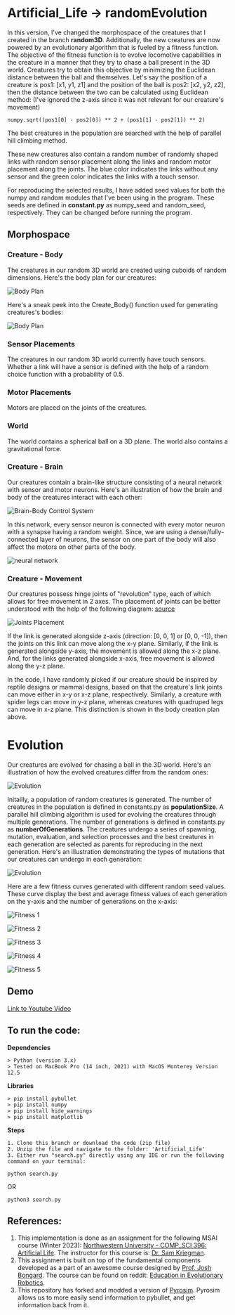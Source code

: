 # Artificial_Life -> randomEvolution

In this version, I've changed the morphospace of the creatures that I created in the branch **random3D**. Additionally, the new creatures are now powered by an evolutionary algorithm that is fueled by a fitness function. The objective of the fitness function is to evolve locomotive capabilities in the creature in a manner that they try to chase a ball present in the 3D world. Creatures try to obtain this objective by minimizing the Euclidean distance between the ball and themselves. Let's say the position of a creature is pos1: [x1, y1, z1] and the position of the ball is pos2: [x2, y2, z2], then the distance between the two can be calculated using Euclidean method: (I've ignored the z-axis since it was not relevant for our creature's movement)

```
numpy.sqrt((pos1[0] - pos2[0]) ** 2 + (pos1[1] - pos2[1]) ** 2)
```

The best creatures in the population are searched with the help of parallel hill climbing method.

These new creatures also contain a random number of randomly shaped links with random sensor placement along the links and random motor placement along the joints. The blue color indicates the links without any sensor and the green color indicates the links with a touch sensor.

For reproducing the selected results, I have added seed values for both the numpy and random modules that I've been using in the program. These seeds are defined in **constant.py** as numpy_seed and random_seed, respectively. They can be changed before running the program.


## Morphospace


### Creature - Body

The creatures in our random 3D world are created using cuboids of random dimensions. Here's the body plan for our creatures:

![Body Plan](https://github.com/vTheWise/Artificial_Life/blob/randomEvolution/Diagrams/Body_Plan.jpg?raw=true)

Here's a sneak peek into the Create_Body() function used for generating creatures's bodies:

![Body Plan](https://github.com/vTheWise/Artificial_Life/blob/randomEvolution/Diagrams/Body_Creation_Plan.png?raw=true)


### Sensor Placements

The creatures in our random 3D world currently have touch sensors. Whether a link will have a sensor is defined with the help of a random choice function with a probability of 0.5. 


### Motor Placements

Motors are placed on the joints of the creatures.


### World

The world contains a spherical ball on a 3D plane. The world also contains a gravitational force.


### Creature - Brain

Our creatures contain a brain-like structure consisting of a neural network with sensor and motor neurons. Here's an illustration of how the brain and body of the creatures interact with each other:


![Brain-Body Control System](https://github.com/vTheWise/Artificial_Life/blob/randomEvolution/Diagrams/Control_System.jpg?raw=true)


In this network, every sensor neuron is connected with every motor neuron with a synapse having a random weight. Since, we are using a dense/fully-connected layer of neurons, the sensor on one part of the body will also affect the motors on other parts of the body.

![neural network](https://github.com/vTheWise/Artificial_Life/blob/randomEvolution/Diagrams/Brain.jpg?raw=true)


### Creature - Movement

Our creatures possess hinge joints of "revolution" type, each of which allows for free movement in 2 axes. The placement of joints can be better understood with the help of the following diagram: [source](https://docs.google.com/presentation/d/1zvZzFyTf8PBNjzQZx_gZk84aUntZo2bUKhpe78yT4OY/edit#slide=id.g10dad2fba23_2_428)

![Joints Placement](https://github.com/vTheWise/Artificial_Life/blob/randomEvolution/Diagrams/Joints%20Position.png?raw=true)

If the link is generated alongside z-axis (direction: [0, 0, 1] or [0, 0, -1]), then the joints on this link can move along the x-y plane. Similarly, if the link is generated alongside y-axis, the movement is allowed along the x-z plane. And, for the links generated alongside x-axis, free movement is allowed along the y-z plane.

In the code, I have randomly picked if our creature should be inspired by reptile designs or mammal designs, based on that the creature's link joints can move either in x-y or x-z plane, respectively. Similarly, a creature with spider legs can move in y-z plane, whereas creatures with quadruped legs can move in x-z plane. This distinction is shown in the body creation plan above.


# Evolution

Our creatures are evolved for chasing a ball in the 3D world. Here's an illustration of how the evolved creatures differ from the random ones:

![Evolution](https://github.com/vTheWise/Artificial_Life/blob/randomEvolution/Diagrams/Evolution.jpg?raw=true)

Initailly, a population of random creatures is generated. The number of creatures in the population is defined in constants.py as **populationSize**. A parallel hill climbing algorithm is used for evolving the creatures through multiple generations. The number of generations is defined in constants.py as **numberOfGenerations**. The creatures undergo a series of spawning, mutation, evaluation, and selection processes and the best creatures in each generation are selected as parents for reproducing in the next generation. Here's an illustration demonstrating the types of mutations that our creatures can undergo in each generation:


![Evolution](https://github.com/vTheWise/Artificial_Life/blob/randomEvolution/Diagrams/Mutation.jpg?raw=true)

Here are a few fitness curves generated with different random seed values. These curve display the best and average fitness values of each generation on the y-axis and the number of generations on the x-axis:

![Fitness 1](https://github.com/vTheWise/Artificial_Life/blob/randomEvolution/Diagrams/fitness_curve_1.png?raw=true)

![Fitness 2](https://github.com/vTheWise/Artificial_Life/blob/randomEvolution/Diagrams/fitness_curve_2.png?raw=true)

![Fitness 3](https://github.com/vTheWise/Artificial_Life/blob/randomEvolution/Diagrams/fitness_curve_3.png?raw=true)

![Fitness 4](https://github.com/vTheWise/Artificial_Life/blob/randomEvolution/Diagrams/fitness_curve_4.png?raw=true)

![Fitness 5](https://github.com/vTheWise/Artificial_Life/blob/randomEvolution/Diagrams/fitness_curve_5.png?raw=true)



## Demo
[Link to Youtube Video](https://youtube.com/shorts/fKV86nwKcys?feature=share)

## To run the code:

**Dependencies**
```
> Python (version 3.x)
> Tested on MacBook Pro (14 inch, 2021) with MacOS Monterey Version 12.5
```

**Libraries**
```
> pip install pybullet
> pip install numpy
> pip install hide_warnings
> pip install matplotlib 
```

**Steps**
```
1. Clone this branch or download the code (zip file)
2. Unzip the file and navigate to the folder: 'Artificial_Life'
3. Either run "search.py" directly using any IDE or run the following command on your terminal:
```

```
python search.py
```

OR 

```
python3 search.py
```

## References:
1. This implementation is done as an assignment for the following MSAI course (Winter 2023): [Northwestern University - COMP_SCI 396: Artificial Life](https://www.mccormick.northwestern.edu/computer-science/academics/courses/descriptions/396-2.html). The instructor for this course is: [Dr. Sam Kriegman](https://skriegman.github.io/).
2. This assignment is built on top of the fundamental components developed as a part of an awesome course designed by [Prof. Josh Bongard](https://jbongard.github.io/). The course can be found on reddit: [Education in Evolutionary Robotics](https://www.reddit.com/r/ludobots/wiki/). 
3. This repository has forked and modded a version of [Pyrosim](https://github.com/jbongard/pyrosim.git). Pyrosim allows us to more easily send information to pybullet, and get information back from it.

